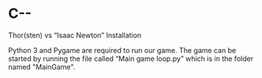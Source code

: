 # C--

Thor(sten) vs “Isaac Newton” Installation 

Python 3 and Pygame are required to run our game. The game can be started by running the file called “Main game loop.py” which is in the folder named "MainGame".
